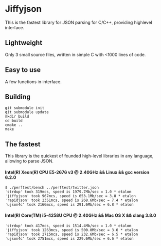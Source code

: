 Jiffyjson
=============

This is the fastest library for JSON parsing for C/C++, providing highlevel interface.

Lightweight
-------

Only 3 small source files, written in simple C with <1000 lines of code.

Easy to use
-------

A few functions in interface.

Building
-------
```
git submodule init
git submodule update
mkdir build
cd build
cmake ..
make
```

The fastest
-------

This library is the quickest of founded high-level libraries in any language, allowing to parse JSON.

#### Intel(R) Xeon(R) CPU E5-2676 v3 @ 2.40GHz && Linux && gcc version 6.2.0
```
$ ./perftest/bench ../perftest/twitter.json
'strdup' took 319mcs, speed is 1979.7Mb/sec = 1.0 * etalon
'jiffyjson' took 967mcs, speed is 653.1Mb/sec = 3.0 * etalon
'rapidjson' took 2351mcs, speed is 268.6Mb/sec = 7.4 * etalon
'ujson4c' took 2166mcs, speed is 291.6Mb/sec = 6.8 * etalon
```

#### Intel(R) Core(TM) i5-4258U CPU @ 2.40GHz && Mac OS X && clang 3.8.0
```
'strdup' took 417mcs, speed is 1514.4Mb/sec = 1.0 * etalon
'jiffyjson' took 1263mcs, speed is 500.0Mb/sec = 3.0 * etalon
'rapidjson' took 2715mcs, speed is 232.6Mb/sec = 6.5 * etalon
'ujson4c' took 2751mcs, speed is 229.6Mb/sec = 6.6 * etalon
```
